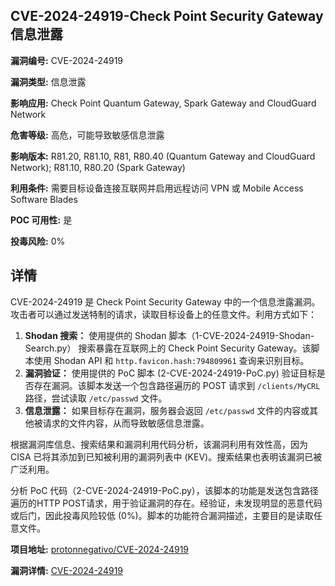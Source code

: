 ## CVE-2024-24919-Check Point Security Gateway 信息泄露

**漏洞编号:** CVE-2024-24919

**漏洞类型:** 信息泄露

**影响应用:** Check Point Quantum Gateway, Spark Gateway and CloudGuard Network

**危害等级:** 高危，可能导致敏感信息泄露

**影响版本:** R81.20, R81.10, R81, R80.40 (Quantum Gateway and CloudGuard Network); R81.10, R80.20 (Spark Gateway)

**利用条件:** 需要目标设备连接互联网并启用远程访问 VPN 或 Mobile Access Software Blades

**POC 可用性:** 是

**投毒风险:** 0%

## 详情

CVE-2024-24919 是 Check Point Security Gateway 中的一个信息泄露漏洞。攻击者可以通过发送特制的请求，读取目标设备上的任意文件。利用方式如下：

1.  **Shodan 搜索：** 使用提供的 Shodan 脚本（1-CVE-2024-24919-Shodan-Search.py） 搜索暴露在互联网上的 Check Point Security Gateway。该脚本使用 Shodan API 和 `http.favicon.hash:794809961` 查询来识别目标。
2.  **漏洞验证：** 使用提供的 PoC 脚本 (2-CVE-2024-24919-PoC.py) 验证目标是否存在漏洞。该脚本发送一个包含路径遍历的 POST 请求到 `/clients/MyCRL` 路径，尝试读取 `/etc/passwd` 文件。
3.  **信息泄露：** 如果目标存在漏洞，服务器会返回 `/etc/passwd` 文件的内容或其他被请求的文件内容，从而导致敏感信息泄露。

根据漏洞库信息、搜索结果和漏洞利用代码分析，该漏洞利用有效性高，因为 CISA 已将其添加到已知被利用的漏洞列表中 (KEV)。搜索结果也表明该漏洞已被广泛利用。

分析 PoC 代码（2-CVE-2024-24919-PoC.py），该脚本的功能是发送包含路径遍历的HTTP POST请求，用于验证漏洞的存在。经验证，未发现明显的恶意代码或后门，因此投毒风险较低 (0%)。脚本的功能符合漏洞描述，主要目的是读取任意文件。

**项目地址:** [protonnegativo/CVE-2024-24919](https://github.com/protonnegativo/CVE-2024-24919)

**漏洞详情:** [CVE-2024-24919](https://nvd.nist.gov/vuln/detail/CVE-2024-24919)